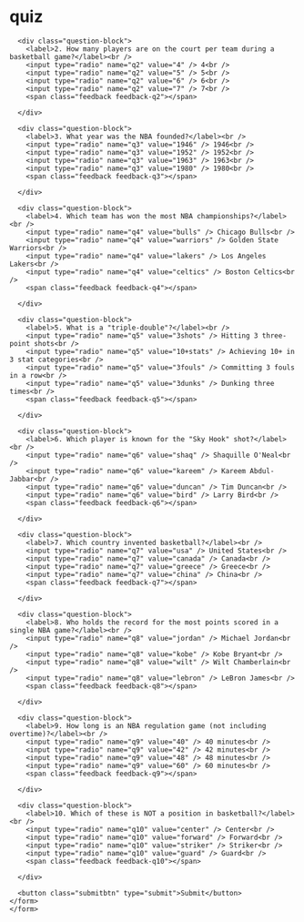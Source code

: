 # quiz

  
      <div class="question-block">
        <label>2. How many players are on the court per team during a basketball game?</label><br />
        <input type="radio" name="q2" value="4" /> 4<br />
        <input type="radio" name="q2" value="5" /> 5<br />
        <input type="radio" name="q2" value="6" /> 6<br />
        <input type="radio" name="q2" value="7" /> 7<br />
        <span class="feedback feedback-q2"></span>

      </div>
  
      <div class="question-block">
        <label>3. What year was the NBA founded?</label><br />
        <input type="radio" name="q3" value="1946" /> 1946<br />
        <input type="radio" name="q3" value="1952" /> 1952<br />
        <input type="radio" name="q3" value="1963" /> 1963<br />
        <input type="radio" name="q3" value="1980" /> 1980<br />
        <span class="feedback feedback-q3"></span>

      </div>
  
      <div class="question-block">
        <label>4. Which team has won the most NBA championships?</label><br />
        <input type="radio" name="q4" value="bulls" /> Chicago Bulls<br />
        <input type="radio" name="q4" value="warriors" /> Golden State Warriors<br />
        <input type="radio" name="q4" value="lakers" /> Los Angeles Lakers<br />
        <input type="radio" name="q4" value="celtics" /> Boston Celtics<br />
        <span class="feedback feedback-q4"></span>

      </div>
  
      <div class="question-block">
        <label>5. What is a "triple-double"?</label><br />
        <input type="radio" name="q5" value="3shots" /> Hitting 3 three-point shots<br />
        <input type="radio" name="q5" value="10+stats" /> Achieving 10+ in 3 stat categories<br />
        <input type="radio" name="q5" value="3fouls" /> Committing 3 fouls in a row<br />
        <input type="radio" name="q5" value="3dunks" /> Dunking three times<br />
        <span class="feedback feedback-q5"></span>

      </div>
  
      <div class="question-block">
        <label>6. Which player is known for the "Sky Hook" shot?</label><br />
        <input type="radio" name="q6" value="shaq" /> Shaquille O'Neal<br />
        <input type="radio" name="q6" value="kareem" /> Kareem Abdul-Jabbar<br />
        <input type="radio" name="q6" value="duncan" /> Tim Duncan<br />
        <input type="radio" name="q6" value="bird" /> Larry Bird<br />
        <span class="feedback feedback-q6"></span>

      </div>
  
      <div class="question-block">
        <label>7. Which country invented basketball?</label><br />
        <input type="radio" name="q7" value="usa" /> United States<br />
        <input type="radio" name="q7" value="canada" /> Canada<br />
        <input type="radio" name="q7" value="greece" /> Greece<br />
        <input type="radio" name="q7" value="china" /> China<br />
        <span class="feedback feedback-q7"></span>

      </div>
  
      <div class="question-block">
        <label>8. Who holds the record for the most points scored in a single NBA game?</label><br />
        <input type="radio" name="q8" value="jordan" /> Michael Jordan<br />
        <input type="radio" name="q8" value="kobe" /> Kobe Bryant<br />
        <input type="radio" name="q8" value="wilt" /> Wilt Chamberlain<br />
        <input type="radio" name="q8" value="lebron" /> LeBron James<br />
        <span class="feedback feedback-q8"></span>

      </div>
  
      <div class="question-block">
        <label>9. How long is an NBA regulation game (not including overtime)?</label><br />
        <input type="radio" name="q9" value="40" /> 40 minutes<br />
        <input type="radio" name="q9" value="42" /> 42 minutes<br />
        <input type="radio" name="q9" value="48" /> 48 minutes<br />
        <input type="radio" name="q9" value="60" /> 60 minutes<br />
        <span class="feedback feedback-q9"></span>

      </div>
  
      <div class="question-block">
        <label>10. Which of these is NOT a position in basketball?</label><br />
        <input type="radio" name="q10" value="center" /> Center<br />
        <input type="radio" name="q10" value="forward" /> Forward<br />
        <input type="radio" name="q10" value="striker" /> Striker<br />
        <input type="radio" name="q10" value="guard" /> Guard<br />
        <span class="feedback feedback-q10"></span>

      </div>
  
      <button class="submitbtn" type="submit">Submit</button>
    </form>
    </form>
